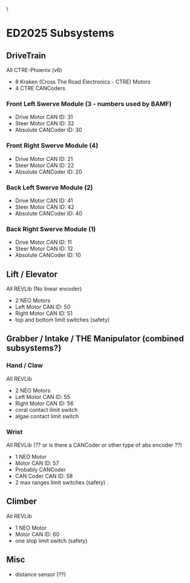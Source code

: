 
\
# ED2025 Subsystems
## DriveTrain
All CTRE-Phoenix (v6)
- 8 Kraken (Cross The Road Electronics - CTRE) Motors
- 4 CTRE CANCoders
### Front Left Swerve Module (3 - numbers used by BAMF)
- Drive Motor CAN ID: 31
- Steer Motor CAN ID: 32
- Absolute CANCoder ID: 30

### Front Right Swerve Module (4)
- Drive Motor CAN ID: 21
- Steer Motor CAN ID: 22
- Absolute CANCoder ID: 20

### Back Left Swerve Module (2)
- Drive Motor CAN ID: 41
- Steer Motor CAN ID: 42
- Absolute CANCoder ID: 40

### Back Right Swerve Module (1)
- Drive Motor CAN ID: 11
- Steer Motor CAN ID: 12
- Absolute CANCoder ID: 10

## Lift / Elevator
All REVLib (No linear encoder)
- 2 NEO Motors
- Left Motor CAN ID: 50
- Right Motor CAN ID: 51
- top and bottom limit switches (safety)

## Grabber / Intake / THE Manipulator (combined subsystems?)
### Hand / Claw
All REVLib
- 2 NEO Motors
- Left Motor CAN ID: 55
- Right Motor CAN ID: 56
- coral contact limit switch
- algae contact limit switch

### Wrist
All REVLib (?? or is there a CANCoder or other type of abs encoder ??)
- 1 NEO Motor
- Motor CAN ID: 57
- Probably CANCoder
- CAN Coder CAN ID: 58
- 2 max ranges limit switches (safety)
.

## Climber
All REVLib
- 1 NEO Motor
- Motor CAN ID: 60
- one stop limit switch (safety)

## Misc
- distance sensor (??)